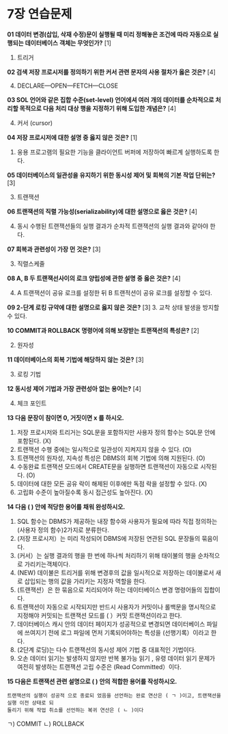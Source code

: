 # 7장 연습문제

**01 데이터 변경(삽입, 삭재 수정)문이 실행될 때 미리 정해놓은 조건에 따라 자동으로 실행되는 데이터베이스 객체는 무엇인가?**          [1]

1. 트리거


**02 검색 저장 프로시저를 정의하기 위한 커서 관련 문자의 사용 절차가 옳은 것은?**      [4]

4. DECLARE—OPEN—FETCH—CLOSE

**03 SOL 언어와 같은 집합 수준(set-level) 언어에셔 여러 개의 데이터를 순차적으로 처리할 목적으로 다음 처리 대상 행을 지정하기 위해 도입한 개념은?**    [4]

4. 커서 (cursor)

**04 저장 프로시저에 대한 설명 중 옳지 않은 것은?**
        [1]
1. 웅용 프로고램의 필요한 기능을 클라이언트 버퍼에 저장하여 빠르계 실행하도록 한다.


**05 데이터베이스의 일관성을 유지하기 위한 동시성 제어 및 회복의 기본 작업 단위는?**    [3]

3. 트랜잭션

**06 트랜잭션의 직렬 가능성(serializability)에 대한 설명으로 옳은 것은?**      [4]

4. 동시 수행된 트랜잭션들의 실행 결과가 순차적 트랜잭션의 실행 결과와 같아야 한다.

**07 회복과 관련성이 가장 먼 것은?**    [3]

3. 직렬스케줄

**08 A, B 두 트랜잭선사이의 로크 양립성에 관한 설명 중 옳은 것은?**  [4]
 
4. A 트랜잭션이 공유 로크를 설정한 뒤 B 트랜적션이 공유 로크를 설정할 수 있다.

**09 2-단계 로킹 규약에 대한 설명으로 옳지 않은 것은?**
        [3]
3. 교착 상태 발생을 방지할 수 있다.

**10 COMMIT과 ROLLBACK 명령어에 의해 보장받는 트랜잭션의 특성은?**      [2]

2. 원자성

**11 데이터베이스의 회복 기법에 해당하지 않는 것은?**  [3]

3. 로킹 기법

**12 동시성 제어 기법과 가장 관련성아 없는 용어는?**  [4]

4. 체크 포인트

**13 다음 문장이 참이면 0, 거짓이면 x 를 하시오.**

1. 저장 프로시저와 트리거는 SQL문을 포함하지만 사용자 정의 함수는 SQL문 안에 포함된다. (X)
2. 트랜잭션 수행 중에는 일시적으로 일관성이 지켜지지 않을 수 있다. (O)
3. 트랜잭션의 원자성, 지속성 특성은 DBMS의 회복 기법에 의해 지원된다. (O)
4. 수동완료 트랜잭션 모드에서 CREATE문을 실행하면 트랜잭션이 자동으로 시작된다. (O)
5. 데이터에 대한 모든 공유 락이 해제된 이후에만 독점 락을 설정할 수 있다. (X)
6. 고립화 수준이 높아질수록 동시 접근성도 높아진다. (X)

**14 다음 ( ) 안에 적당한 용어를 채워 완성하시오.**

1. SQL 함수는 DBMS가 제공하는 내장 함수와 사용자가 필요에 따라 직접 정의하는 (사용자 정의 함수)2가지로 분류한다.
2. (저장 프로시저）는 미리 작성되어 DBMS에 저장된 연관된 SQL 문장들의 묶음이다.
3. (커서）는 실행 결과의 행을 한 번에 하나씩 처리하기 위해 태이불의 행을 순차적으로 가리키는객체이다.
4. (NEW) 데이불은 트리거를 위해 변경후의 값을 일시적으로 저장하는 데이불로서 새로 삽입되는 행의 값을 가리키는 지정자 역할을 한다.
5. (트랜잭션）은 한 묶음으로 치리되어야 하는 데이터베이스 변경 명령어들의 집합이다.
6. 트랜잭션이 자동으로 시작되지만 반드시 사용자가 커밋이나 롤백문을 명시적으로 지정해야 커밋되는 트랜잭션 모드를 ( ）커밋 트랜잭션이라고 한다.
7. 데이터베이스 캐시 안의 데이터 페이지가 성공적으로 변경되면 데이터베이스 파일에 쓰여지기 전에 로그 파일에 먼저 기록되어야하는 특성을 (선행기록）이라고 한다.
8. (2단계 로딩)는 다수 트랜잭션의 동시성 제어 기법 중 대표적인 기법이다.
9. 오손 데이터 읽기는 발생하지 않지만 반복 불가능 읽기 , 유령 데이터 읽기 문제가 여전히 발생하는 트랜잭션 고립 수준은 (Read Committed）이다.

**15 다음은 트랜잭션 관련 설명으로 ( ) 안의 적합한 용어를 작성하시오.**

```
트랜잭션의 실행이 성공적 으로 종료되 었음을 선언하는 완료 연산은 ( ㄱ )이고, 트랜잭션을 실행 이전 상태로 되
둘리기 위해 작업 취소를 선언하는 복귀 연산은 ( ㄴ )이다
```

ㄱ) COMMIT
ㄴ)  ROLLBACK
